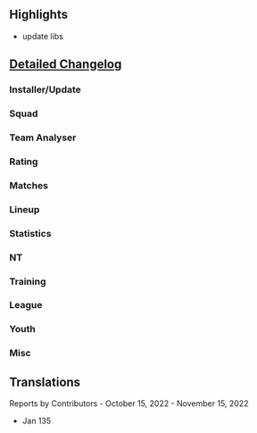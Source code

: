 

## Highlights
* update libs

## [Detailed Changelog](https://github.com/akasolace/HO/issues?q=milestone%3A6.2)

### Installer/Update

### Squad

### Team Analyser

### Rating

### Matches

### Lineup

### Statistics

### NT

### Training

### League
  
### Youth

### Misc


## Translations

Reports by Contributors - October 15, 2022 - November 15, 2022

* Jan 135
